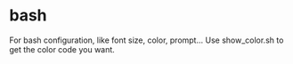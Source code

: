 # bash
For bash configuration, like font size, color, prompt...
Use show_color.sh to get the color code you want.
